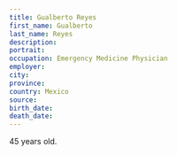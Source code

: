 ```yaml
---
title: Gualberto Reyes
first_name: Gualberto
last_name: Reyes
description: 
portrait: 
occupation: Emergency Medicine Physician
employer: 
city: 
province: 
country: Mexico
source: 
birth_date: 
death_date: 
---
```


45 years old.